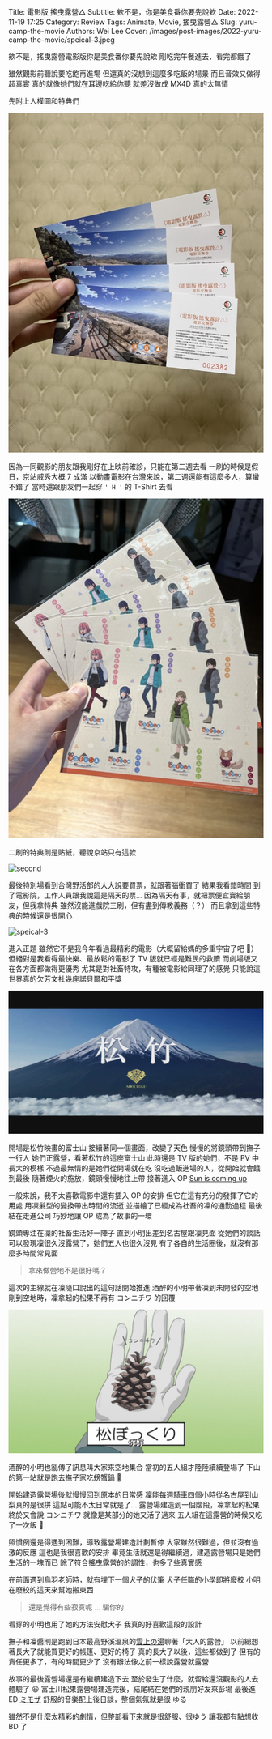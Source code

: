 Title: 電影版 搖曳露營△
Subtitle: 欸不是，你是美食番你要先說欸
Date: 2022-11-19 17:25
Category: Review
Tags: Animate, Movie, 搖曳露營△
Slug: yuru-camp-the-movie
Authors: Wei Lee
Cover: /images/post-images/2022-yuru-camp-the-movie/speical-3.jpeg

欸不是，搖曳露營電影版你是美食番你要先說欸
剛吃完午餐進去，看完都餓了

<!--more-->

雖然觀影前聽說要吃飽再進場
但還真的沒想到這麼多吃飯的場景
而且音效又做得超真實
真的就像她們就在耳邊吃給你聽
就差沒做成 MX4D
真的太無情

先附上人權圖和特典們

![電影交換卷](/images/post-images/2022-yuru-camp-the-movie/ticket.jpg)

因為一同觀影的朋友跟我剛好在上映前確診，只能在第二週去看
一刷的時候是假日，京站威秀大概 7 成滿
以動畫電影在台灣來說，第二週還能有這麼多人，算蠻不錯了
當時還跟朋友們一起穿 `' H '` 的 T-Shirt 去看

![bookmark](/images/post-images/2022-yuru-camp-the-movie/bookmark.jpg)

二刷的特典則是貼紙，聽說京站只有這款

![second](/images/post-images/2022-yuru-camp-the-movie/second.jpeg)

最後特別場看到台灣野活部的大大說要買票，就跟著腦衝買了
結果我看錯時間
到了電影院，工作人員跟我說這是隔天的票...
因為隔天有事，就把票便宜賣給朋友，但我拿特典
雖然沒能進戲院三刷，但有盡到傳教義務（？）
而且拿到這些特典的時候還是很開心

![speical-3](/images/post-images/2022-yuru-camp-the-movie/speical-3.jpeg)

進入正題
雖然它不是我今年看過最精彩的電影（大概留給媽的多重宇宙了吧 🤔）
但絕對是我看得最快樂、最放鬆的電影了
TV 版就已經是難民的救贖
而劇場版又在各方面都做得更優秀
尤其是對社畜特攻，有種被電影給同理了的感覺
只能說這世界真的欠芳文社幾座諾貝爾和平獎

![松竹映畫](/images/post-images/2022-yuru-camp-the-movie/fuji.jpg)

開場是松竹映畫的富士山
接續著同一個畫面，改變了天色
慢慢的將鏡頭帶到撫子一行人
她們正露營，看著松竹的這座富士山
此時還是 TV 版的她們，不是 PV 中長大的模樣
不過最無情的是她們從開場就在吃
沒吃過飯進場的人，從開始就會餓到最後
隨著煙火的施放，鏡頭慢慢地往上帶
接著進入 OP [Sun is coming up](https://www.youtube.com/watch?v=jwS1gd3HiGE)

一般來說，我不太喜歡電影中還有插入 OP 的安排
但它在這有充分的發揮了它的用處
用凜髮型的變換帶出時間的流逝
並描繪了已經成為社畜的凜的通勤過程
最後結在走進公司
巧妙地讓 OP 成為了故事的一環

鏡頭專注在凜的社畜生活好一陣子
直到小明出差到名古屋跟凜見面
從她們的談話可以發現凜很久沒露營了，她們五人也很久沒見
有了各自的生活圈後，就沒有那麼多時間常見面

> 拿來做營地不是很好嗎？

這次的主線就在凜隨口說出的這句話開始推進
酒醉的小明帶著凜到未開發的空地
剛到空地時，凜拿起的松果不再有 コンニチワ 的回覆

![konichiwa](/images/post-images/2022-yuru-camp-the-movie/konichiwa.png)

酒醉的小明也亂傳了訊息叫大家來空地集合
當初的五人組才陸陸續續登場了
下山的第一站就是跑去撫子家吃螃蟹鍋 🦀

開始建造露營場後就慢慢回到原本的日常感
凜能每週騎車四個小時從名古屋到山梨真的是很拼
這點可能不太日常就是了...
露營場建造到一個階段，凜拿起的松果終於又會說 コンニチワ
就像是某部分的她又活了過來
五人組在這露營的時候又吃了一次飯 🥘

照慣例還是得遇到困難，導致露營場建造計劃暫停
大家雖然很難過，但並沒有過激的反應
這也是我很喜歡的安排
畢竟生活就還是得繼續過，建造露營場只是她們生活的一塊而已
除了符合搖曳露營的的調性，也多了些真實感

在前面遇到鳥羽老師時，就有埋下一個犬子的伏筆
犬子任職的小學即將廢校
小明在廢校的這天來幫她搬東西

> 還是覺得有些寂寞呢
> ...
> 騙你的

看穿的小明也用了她的方法安慰犬子
我真的好喜歡這段的設計

撫子和凜醬則是跑到日本最高野溪溫泉的[雲上の湯](https://goo.gl/maps/gPGGAP8sVMsXyYF48)聊著「大人的露營」
以前總想著長大了就能買更好的帳篷、更好的椅子
真的長大了以後，這些都做到了
但有的責任更多了，有的時間更少了
沒有辦法像之前一樣說露營就露營

故事的最後露營場還是有繼續建造下去
至於發生了什麼，就留給還沒觀影的人去體驗了 😆
富士川松果露營場建造完後，結尾結在她們的親朋好友來彭場
最後進 ED [ミモザ](https://www.youtube.com/watch?v=7JPaHvRr3OU)
舒服的音樂配上後日談，整個氣氛就是很 ゆる

雖然不是什麼太精彩的劇情，但整部看下來就是很舒服、很ゆう
讓我都有點想收 BD 了
